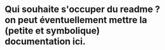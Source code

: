 # Qui souhaite s'occuper du readme ? on peut éventuellement mettre la (petite et symbolique) documentation ici.